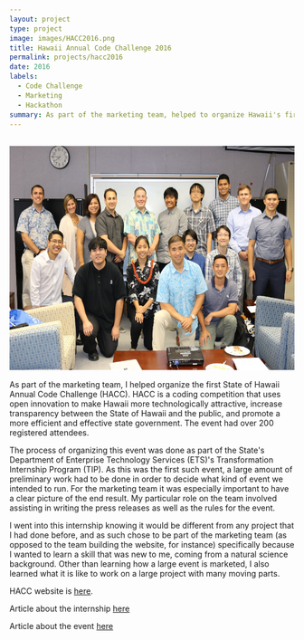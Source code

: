 ```yaml
---
layout: project
type: project
image: images/HACC2016.png
title: Hawaii Annual Code Challenge 2016
permalink: projects/hacc2016
date: 2016
labels:
  - Code Challenge
  - Marketing
  - Hackathon
summary: As part of the marketing team, helped to organize Hawaii's first annual code challenge (HACC).
---
```



![]()
<img src="https://github.com/alexcw234/alexcw234.github.io/blob/master/images/TIP.jpg?raw=true" alt="Tip group photo" width="594" height="396">

As part of the marketing team, I helped organize the first State of Hawaii Annual Code Challenge (HACC). HACC is a coding competition that uses open innovation to make Hawaii more technologically attractive, increase transparency between the State of Hawaii and the public, and promote a more efficient and effective state government. The event had over 200 registered attendees.

The process of organizing this event was done as part of the State's Department of Enterprise Technology Services (ETS)'s Transformation Internship Program (TIP). As this was the first such event, a large amount of preliminary work had to be done in order to decide what kind of event we intended to run. For the marketing team it was especially important to have a clear picture of the end result. My particular role on the team involved assisting in writing the press releases as well as the rules for the event.

I went into this internship knowing it would be different from any project that I had done before, and as such chose to be part of the marketing team (as opposed to the team building the website, for instance) specifically because I wanted to learn a skill that was new to me, coming from a natural science background. Other than learning how a large event is marketed, I also learned what it is like to work on a large project with many moving parts.

HACC website is [here](http://hacc.hawaii.gov/).

Article about the internship [here](http://ets.hawaii.gov/state-transformation-internship-program-wraps-up-summer-2016-session/)

Article about the event [here](http://ets.hawaii.gov/two-teams-share-top-honors-at-hawaii-annual-code-challenge/)
